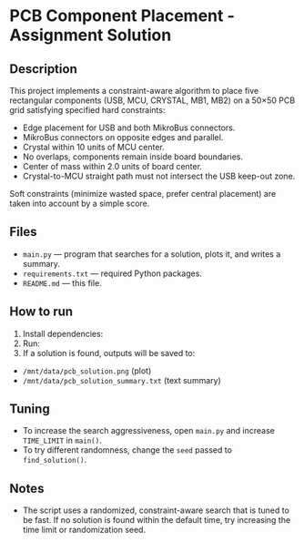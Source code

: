 # PCB Component Placement - Assignment Solution

## Description
This project implements a constraint-aware algorithm to place five rectangular components
(USB, MCU, CRYSTAL, MB1, MB2) on a 50×50 PCB grid satisfying specified hard constraints:
- Edge placement for USB and both MikroBus connectors.
- MikroBus connectors on opposite edges and parallel.
- Crystal within 10 units of MCU center.
- No overlaps, components remain inside board boundaries.
- Center of mass within 2.0 units of board center.
- Crystal-to-MCU straight path must not intersect the USB keep-out zone.

Soft constraints (minimize wasted space, prefer central placement) are taken into account by a simple score.

## Files
- `main.py` — program that searches for a solution, plots it, and writes a summary.
- `requirements.txt` — required Python packages.
- `README.md` — this file.

## How to run
1. Install dependencies:
2. Run:
3. If a solution is found, outputs will be saved to:
- `/mnt/data/pcb_solution.png` (plot)
- `/mnt/data/pcb_solution_summary.txt` (text summary)

## Tuning
- To increase the search aggressiveness, open `main.py` and increase `TIME_LIMIT` in `main()`.
- To try different randomness, change the `seed` passed to `find_solution()`.

## Notes
- The script uses a randomized, constraint-aware search that is tuned to be fast. If no solution is found within the default time, try increasing the time limit or randomization seed.
